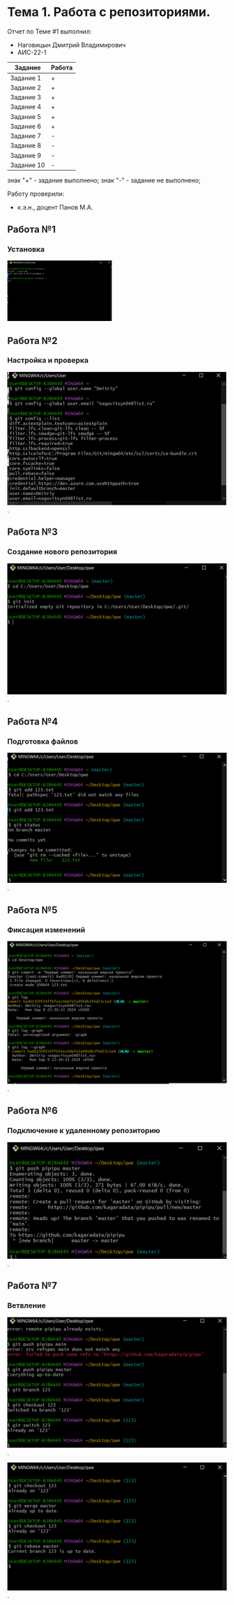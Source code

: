 # Тема 1. Работа с репозиториями.
Отчет по Теме #1 выполнил:
- Наговицын Дмитрий Владимирович
- АИС-22-1

| Задание | Работа |
| ------ | ------ |
| Задание 1 | + |
| Задание 2 | + |
| Задание 3 | + |
| Задание 4 | + |
| Задание 5 | + |
| Задание 6 | + |
| Задание 7 | - |
| Задание 8 | - |
| Задание 9 | - |
| Задание 10 | - |

знак "+" - задание выполнено; знак "-" - задание не выполнено;

Работу проверили:
- к.э.н., доцент Панов М.А.

## Работа №1
### Установка

![](/pic/Рисунок1.png)

## Работа №2
### Настройка и проверка

![](/pic/2.png).

## Работа №3
### Создание нового репозитория

![](/pic/4.png).

## Работа №4
### Подготовка файлов

![](/pic/5.png).

## Работа №5
### Фиксация изменений

![](/pic/6.png).

## Работа №6
### Подключение к удаленному репозиторию

![](/pic/3.png).

## Работа №7
### Ветвление

![](/pic/7.png).

![](/pic/7.1.png).
